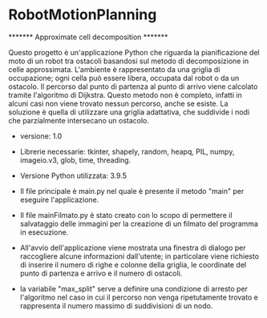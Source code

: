 # RobotMotionPlanning


*******	Approximate cell decomposition *******

Questo progetto è un'applicazione Python che riguarda la pianificazione del moto di un robot tra ostacoli basandosi sul metodo di decomposizione in celle approssimata.
L'ambiente è rappresentato da una griglia di occupazione; ogni cella può essere libera, occupata dal robot o da un ostacolo. 
Il percorso dal punto di partenza al punto di arrivo viene calcolato tramite l'algoritmo di Dijkstra. 
Questo metodo non è completo, infatti in alcuni casi non viene trovato nessun percorso, anche se esiste. 
La soluzione è quella di utilizzare una griglia adattativa, che suddivide i nodi che parzialmente intersecano un ostacolo.

- versione: 1.0

- Librerie necessarie: tkinter, shapely, random, heapq, PIL, numpy, imageio.v3, glob, time, threading.

- Versione Python utilizzata: 3.9.5

- Il file principale è main.py nel quale è presente il metodo "main" per eseguire l'applicazione.

- Il file mainFilmato.py è stato creato con lo scopo di permettere il salvataggio delle immagini per la creazione di un filmato del programma in esecuzione. 

- All'avvio dell'applicazione viene mostrata una finestra di dialogo per raccogliere alcune informazioni dall'utente; in particolare viene richiesto di inserire il numero di righe e colonne della griglia, le coordinate del punto di partenza e arrivo e il numero di ostacoli.

- la variabile "max_split" serve a definire una condizione di arresto per l'algoritmo nel caso in cui il percorso non venga ripetutamente trovato e rappresenta il numero massimo di suddivisioni di un nodo.



